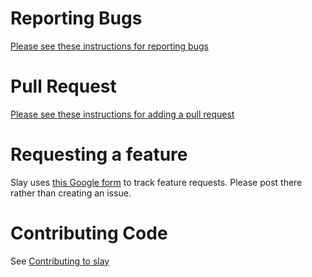# Reporting Bugs

[Please see these instructions for reporting bugs](https://github.com/HabitRPG/slay/issues/2760)

# Pull Request

[Please see these instructions for adding a pull request](https://slay.fandom.com/wiki/Using_Your_Local_Install_to_Modify_Slay's_Website_and_API)

# Requesting a feature

Slay
uses [this Google form](https://docs.google.com/forms/d/e/1FAIpQLScPhrwq_7P1C6PTrI3lbvTsvqGyTNnGzp1ugi1Ml0PFee_p5g/viewform?usp=sf_link)
to track feature requests. Please post there rather than creating an issue.

# Contributing Code

See [Contributing to slay](https://slay.fandom.com/wiki/Contributing_to_Slay#Coders_.28Web_.26_Mobile.29)
